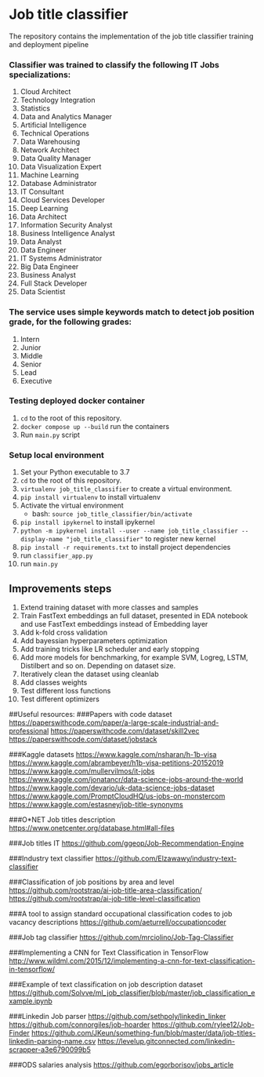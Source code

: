 # Job title classifier
The repository contains the implementation of the job title classifier training and deployment pipeline

### Classifier was trained to classify the following IT Jobs specializations:
1. Cloud Architect
2. Technology Integration
3. Statistics
4. Data and Analytics Manager
5. Artificial Intelligence
6. Technical Operations
7. Data Warehousing
8. Network Architect
9. Data Quality Manager
10. Data Visualization Expert
11. Machine Learning
12. Database Administrator
13. IT Consultant
14. Cloud Services Developer
15. Deep Learning
16. Data Architect
17. Information Security Analyst
18. Business Intelligence Analyst
19. Data Analyst
20. Data Engineer
21. IT Systems Administrator
22. Big Data Engineer
23. Business Analyst
24. Full Stack Developer
25. Data Scientist

### The service uses simple keywords match to detect job position grade, for the following grades:
1. Intern
2. Junior
3. Middle
4. Senior
5. Lead
6. Executive

### Testing deployed docker container
1. `cd` to the root of this repository.
2. `docker compose up --build` run the containers
5. Run `main.py` script

### Setup local environment
1. Set your Python executable to 3.7
2. `cd` to the root of this repository.
3. `virtualenv job_title_classifier` to create a virtual environment.
4. `pip install virtualenv` to install virtualenv 
5. Activate the virtual environment
   - bash: `source job_title_classifier/bin/activate`
6. `pip install ipykernel` to install ipykernel
7. `python -m ipykernel install --user --name job_title_classifier --display-name "job_title_classifier"` to register new kernel
8. `pip install -r requirements.txt` to install project dependencies
9. run `classifier_app.py`   
9. run `main.py`

## Improvements steps
1. Extend training dataset with more classes and samples
2. Train FastText embeddings an full dataset, presented in EDA notebook and use FastText embeddings instead of Embedding layer
3. Add k-fold cross validation
4. Add bayessian hyperparameters optimization
5. Add training tricks like LR scheduler and early stopping
6. Add more models for benchmarking, for example SVM, Logreg, LSTM, Distilbert and so on. Depending on dataset size.
7. Iteratively clean the dataset using cleanlab
8. Add classes weights
9. Test different loss functions
10. Test different optimizers

##Useful resources:
###Papers with code dataset
https://paperswithcode.com/paper/a-large-scale-industrial-and-professional
https://paperswithcode.com/dataset/skill2vec
https://paperswithcode.com/dataset/jobstack

###Kaggle datasets
https://www.kaggle.com/nsharan/h-1b-visa
https://www.kaggle.com/abrambeyer/h1b-visa-petitions-20152019
https://www.kaggle.com/mullervilmos/it-jobs
https://www.kaggle.com/jonatancr/data-science-jobs-around-the-world
https://www.kaggle.com/devario/uk-data-science-jobs-dataset
https://www.kaggle.com/PromptCloudHQ/us-jobs-on-monstercom
https://www.kaggle.com/estasney/job-title-synonyms

###O*NET Job titles description
https://www.onetcenter.org/database.html#all-files

###Job titles IT
https://github.com/ggeop/Job-Recommendation-Engine

###Industry text classifier
https://github.com/Elzawawy/industry-text-classifier

###Classification of job positions by area and level
https://github.com/rootstrap/ai-job-title-area-classification/
https://github.com/rootstrap/ai-job-title-level-classification

###A tool to assign standard occupational classification codes to job vacancy descriptions
https://github.com/aeturrell/occupationcoder

###Job tag classifier
https://github.com/mrciolino/Job-Tag-Classifier

###Implementing a CNN for Text Classification in TensorFlow
http://www.wildml.com/2015/12/implementing-a-cnn-for-text-classification-in-tensorflow/

###Example of text classification on job description dataset
https://github.com/Solvve/ml_job_classifier/blob/master/job_classification_example.ipynb

###Linkedin Job parser
https://github.com/sethpoly/linkedin_linker
https://github.com/connorgiles/job-hoarder
https://github.com/rylee12/Job-Finder
https://github.com/JKeun/something-fun/blob/master/data/job-titles-linkedin-parsing-name.csv
https://levelup.gitconnected.com/linkedin-scrapper-a3e6790099b5

###ODS salaries analysis
https://github.com/egorborisov/jobs_article
